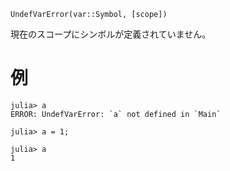 ```
UndefVarError(var::Symbol, [scope])
```

現在のスコープにシンボルが定義されていません。

# 例

```jldoctest
julia> a
ERROR: UndefVarError: `a` not defined in `Main`

julia> a = 1;

julia> a
1
```
